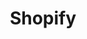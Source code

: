 ---
title: "Shopify"
seoTitle: "Shopify"
seoDescription: "Omnico had a common challenge: how to integrate SYSPRO into multiple sales channels. Our solution? A Magento B2B and B2C e-commerce website integrated with Stock2Shop. We worked closely with Omnico to create the perfect solution to suit their needs. Read more!"
lead: "Omnico is a major importer of lifestyle, cycle and electronic brands, including GoPro, Canondale, Giro, Stages, Ryder and Red-e."
summary: "Start selling today with a purpose-built and fast growing e-commerce platform that’s quick to launch and easy to use."
image: "/images/shopify.png"
imageAlt: "Shopify"
imageTitle: "Shopify"
imageWidth: "62"
category: "ecommerce"
aliases: "/shopify/shopify/"
weight: 1
---